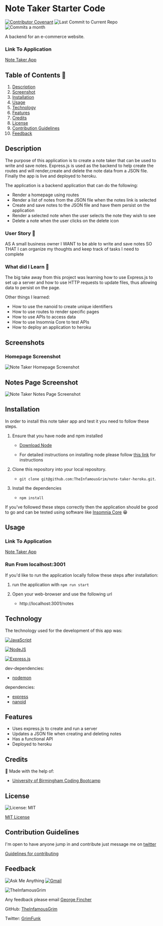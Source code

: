 # Note Taker Starter Code

[![Contributor Covenant](https://img.shields.io/badge/Contributor%20Covenant-2.1-4baaaa.svg)](code_of_conduct.md)
![Last Commit to Current Repo](https://img.shields.io/github/last-commit/TheInfamousGrim/note-taker-heroku)
![Commits a month](https://img.shields.io/github/commit-activity/m/TheInfamousGrim/note-taker-heroku)

A backend for an e-commerce website.

### Link To Application

[Note Taker App](https://fast-earth-81206.herokuapp.com/)

## Table of Contents 📃

1. [Description](#description)
2. [Screenshot](#screenshots)
3. [Installation](#installation)
4. [Usage](#usage)
5. [Technology](#technology)
6. [Features](#features)
7. [Credits](#credits)
8. [License](#license)
9. [Contribution Guidelines](#contribution-guidelines)
10. [Feedback](#feedback)

## Description

The purpose of this application is to create a note taker that can be used to write and save notes. Express.js is used as the backend to help create the routes and will render,create and delete the note data from a JSON file. Finally the app is live and deployed to heroku.

The application is a backend application that can do the following:

- Render a homepage using routes
- Render a list of notes from the JSON file when the notes link is selected
- Create and save notes to the JSON file and have them persist on the application
- Render a selected note when the user selects the note they wish to see
- Delete a note when the user clicks on the delete icon

### User Story 👤

AS A small business owner
I WANT to be able to write and save notes
SO THAT I can organize my thoughts and keep track of tasks I need to complete

### What did I Learn 🏫

The big take away from this project was learning how to use Express.js to set up a server and how to use HTTP requests to update files, thus allowing data to persist on the page.

Other things I learned:

- How to use the nanoid to create unique identifiers
- How to use routes to render specific pages
- How to use APIs to access data
- How to use Insomnia Core to test APIs
- How to deploy an application to heroku

## Screenshots

### Homepage Screenshot

![Note Taker Homepage Screenshot](./README-assets/note-taker-heroku-homepage-screenshot.png)

## Notes Page Screenshot

![Note Taker Notes Page Screenshot](./README-assets/note-taker-heroku-notes-page-screenshot.png)

## Installation

In order to install this note taker app and test it you need to follow these steps.

1. Ensure that you have node and npm installed

   - [Download Node](https://nodejs.org/en/download/)

   - For detailed instructions on installing node please follow [this link](https://docs.npmjs.com/downloading-and-installing-node-js-and-npm) for instructions

2. Clone this repository into your local repository.

   - `git clone git@github.com:TheInfamousGrim/note-taker-heroku.git`.

3. Install the dependencies

   - `npm install`

If you've followed these steps correctly then the application should be good to go and can be tested using software like [Insomnia Core](https://insomnia.rest/) 😁

## Usage

### Link To Application

[Note Taker App](https://fast-earth-81206.herokuapp.com/)

### Run From localhost:3001

If you'd like to run the application locally follow these steps after installation:

1. run the application with `npm run start`
2. Open your web-browser and use the following url

   - http://localhost:3001/notes

## Technology

The technology used for the development of this app was:

[![JavaScript](https://img.shields.io/badge/JavaScript-323330?style=for-the-badge&logo=javascript&logoColor=F7DF1E)](https://www.javascript.com/)

[![NodeJS](https://img.shields.io/badge/node.js-6DA55F?style=for-the-badge&logo=node.js&logoColor=white)](https://nodejs.org/en/)

[![Express.js](https://img.shields.io/badge/express.js-%23404d59.svg?style=for-the-badge&logo=express&logoColor=%2361DAFB)](https://expressjs.com/)

dev-dependencies:

- [nodemon](https://www.npmjs.com/package/nodemon)

dependencies:

- [express](https://www.npmjs.com/package/express)
- [nanoid](https://www.npmjs.com/package/nanoid)

## Features

- Uses express.js to create and run a server
- Updates a JSON file when creating and deleting notes
- Has a functional API
- Deployed to heroku

## Credits

🙏 Made with the help of:

- [University of Birmingham Coding Bootcamp](https://www.birmingham.ac.uk/postgraduate/courses/cpd/coding-boot-camp.aspx)

## License

![License: MIT](https://img.shields.io/github/license/TheInfamousGrim/orm-e-commerce-back-end?color=yellow)

[MIT License](/LICENSE)

## Contribution Guidelines

I'm open to have anyone jump in and contribute just message me on [twitter](https://twitter.com/VaporWhy)

[Guidelines for contributing](/code_of_conduct.md)

## Feedback

![Ask Me Anything](https://img.shields.io/badge/Ask%20me-anything-1abc9c.svg)
[![Gmail](https://img.shields.io/badge/Gmail-D14836?style=for-the-badge&logo=gmail&logoColor=white)](mailto:finchergeorge1@gmail.com)

<img src="https://avatars.githubusercontent.com/u/89855075?v=4" alt="TheInfamousGrim">

Any feedback please email [George Fincher](mailto:finchergeorge1@gmail.com)

GitHub: [TheInfamousGrim](https://api.github.com/users/TheInfamousGrim)

Twitter: [GrimFunk](https://twitter.com/VaporWhy)
